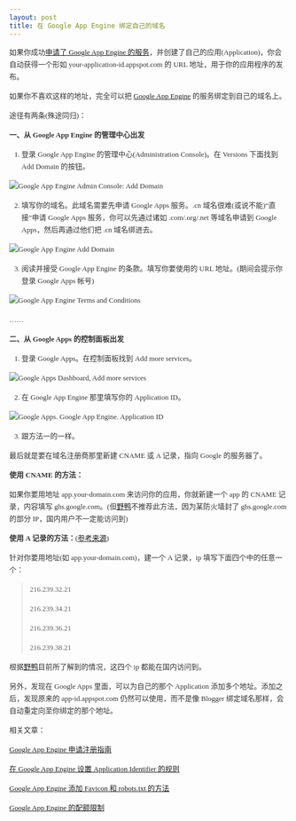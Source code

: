 ```yaml
---
layout: post
title: 在 Google App Engine 绑定自己的域名
---
```

<span style="font-family: Verdana, Simsun; font-size: 13px; line-height: 22px; color: #333333;">

如果你成功[申请了 Google App Engine 的服务](http://donauya.spaces.live.com/blog/cns!F53B4DB2F7D1A8A1!124.entry "Google App Engine 申请注册指南")，并创建了自己的应用(Application)，你会自动获得一个形如 your-application-id.appspot.com 的 URL 地址，用于你的应用程序的发布。

如果你不喜欢这样的地址，完全可以把&nbsp;[Google App Engine](http://code.google.com/appengine/ "Google App Engine")&nbsp;的服务绑定到自己的域名上。

途径有两条(殊途同归)：

**一、从 Google App Engine 的管理中心出发**

1. 登录 Google App Engine 的管理中心(Administration Console)。在 Versions 下面找到 Add Domain 的按钮。

![Google App Engine Admin Console: Add Domain](http://farm4.static.flickr.com/3144/2592260158_cabcff6627_o.png "在 Google App Engine 的管理中心里找到 Add Domain 选项")

2. 填写你的域名。此域名需要先申请 Google Apps 服务。.cn 域名很难(或说不能)“直接”申请 Google Apps 服务，你可以先通过诸如 .com/.org/.net 等域名申请到 Google Apps，然后再通过他们把 .cn 域名绑进去。

![Google App Engine Add Domain](http://farm4.static.flickr.com/3212/2592260198_f3cf5f60ff_o.png "添加自己的 Google Apps 域名")

3. 阅读并接受 Google App Engine 的条款。填写你要使用的 URL 地址。(期间会提示你登录 Google Apps 帐号)

![Google App Engine Terms and Conditions](http://farm4.static.flickr.com/3063/2591421677_e740e001b7_o.png "阅读 Google App Engine 条款，填写你要使用的 URL 地址")

……

**二、从 Google Apps 的控制面板出发**

1. 登录 Google Apps。在控制面板找到 Add more services。

![Google Apps Dashboard, Add more services](http://farm4.static.flickr.com/3219/2591421771_bc0703b938_o.png "在 Google Apps 控制面板找到 Add more services")

2. 在 Google App Engine 那里填写你的 Application ID。

![Google Apps. Google App Engine. Application ID](http://farm4.static.flickr.com/3028/2592260380_7ef2bf7ac0_o.png "填写 Application ID")

3. 跟方法一的一样。

最后就是要在域名注册商那里新建 CNAME 或 A 记录，指向 Google 的服务器了。

**使用 CNAME 的方法：**

如果你要用地址 app.your-domain.com 来访问你的应用，你就新建一个 app 的 CNAME 记录，内容填写 ghs.google.com。(但[野鸭](http://donau.spaces.live.com/ "多瑙河之野鸭")不推荐此方法，因为某防火墙封了 ghs.google.com 的部分 IP，国内用户不一定能访问到)

**使用 A 记录的方法：**([参考来源](http://www.google.com/support/a/bin/answer.py?answer=91080))

针对你要用地址(如 app.your-domain.com)，建一个 A 记录，ip 填写下面四个中的任意一个：

> 216.239.32.21&nbsp;
> 
> 216.239.34.21&nbsp;
> 
> 216.239.36.21&nbsp;
> 
> 216.239.38.21

根据[野鸭](http://donauya.spaces.live.com/ "多瑙河之野鸭")目前所了解到的情况，这四个 ip 都能在国内访问到。

另外，发现在 Google Apps 里面，可以为自己的那个 Application 添加多个地址。添加之后，发现原来的 app-id.appspot.com 仍然可以使用，而不是像 Blogger 绑定域名那样，会自动重定向至你绑定的那个地址。

相关文章：

[Google App Engine 申请注册指南](http://donauya.spaces.live.com/blog/cns!F53B4DB2F7D1A8A1!124.entry "Google App Engine 申请注册指南")

[在 Google App Engine 设置 Application Identifier 的规则](http://donauya.spaces.live.com/blog/cns!F53B4DB2F7D1A8A1!120.entry "在 Google App Engine 设置 Application Identifier 的规则")

[Google App Engine 添加 Favicon 和 robots.txt 的方法](http://donauya.spaces.live.com/blog/cns!F53B4DB2F7D1A8A1!127.entry "Google App Engine 添加 Favicon 和 robots.txt 的方法")

[Google App Engine 的配额限制](http://donauya.spaces.live.com/blog/cns!F53B4DB2F7D1A8A1!128.entry "Google App Engine 的配额限制")

</span>